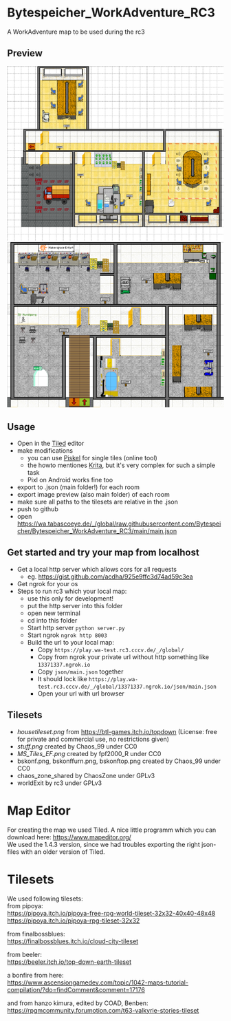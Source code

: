 # Bytespeicher_WorkAdventure_RC3
A WorkAdventure map to be used during the rc3 

## Preview
![Bytespeicher preview](https://github.com/Bytespeicher/Bytespeicher_WorkAdventure_RC3/blob/main/Bytespeicher.png?raw=true)
![Makerspace preview](https://github.com/Bytespeicher/Bytespeicher_WorkAdventure_RC3/blob/main/Makerspace.png?raw=true)


## Usage
- Open in the [Tiled](https://thorbjorn.itch.io/tiled) editor 
- make modifications
  - you can use [Piskel](https://www.piskelapp.com/) for single tiles (online tool)
  - the howto mentiones [Krita](https://krita.org/en/), but it's very complex for such a simple task
  - Pixl on Android works fine too
- export to .json (main folder!) for each room
- export image preview (also main folder) of each room
- make sure all paths to the tilesets are relative in the .json
- push to github
- open https://wa.tabascoeye.de/_/global/raw.githubusercontent.com/Bytespeicher/Bytespeicher_WorkAdventure_RC3/main/main.json

## Get started and try your map from localhost
- Get a local http server which allows cors for all requests
  - eg. https://gist.github.com/acdha/925e9ffc3d74ad59c3ea
- Get ngrok for your os
- Steps to run rc3 which your local map:
  - use this only for development!
  - put the http server into this folder
  - open new terminal
  - cd into this folder
  - Start http server `python server.py`
  - Start ngrok `ngrok http 8003`
  - Build the url to your local map:
    - Copy `https://play.wa-test.rc3.cccv.de/_/global/`
    - Copy from ngrok your private url without http something like `13371337.ngrok.io`
    - Copy `json/main.json` together
    - It should lock like `https://play.wa-test.rc3.cccv.de/_/global/13371337.ngrok.io/json/main.json`
    - Open your url with url browser
    
## Tilesets
- *housetileset.png* from https://btl-games.itch.io/topdown (License: free for private and commercial use, no restrictions given)
- *stuff.png* created by Chaos_99 under CC0
- *MS_Tiles_EF.png* created by fpf2000_R under CC0
- bskonf.png, bskonffurn.png, bskonftop.png created by Chaos_99 under CC0
- chaos_zone_shared by ChaosZone under GPLv3
- worldExit by rc3 under GPLv3


# Map Editor
For creating the map we used Tiled. A nice little programm which you can download here: https://www.mapeditor.org/  
We used the 1.4.3 version, since we had troubles exporting the right json-files with an older version of Tiled.


# Tilesets
We used following tilesets:   
from pipoya:  
https://pipoya.itch.io/pipoya-free-rpg-world-tileset-32x32-40x40-48x48  
https://pipoya.itch.io/pipoya-rpg-tileset-32x32  

from finalbossblues:  
https://finalbossblues.itch.io/cloud-city-tileset  

from beeler:  
https://beeler.itch.io/top-down-earth-tileset  

a bonfire from here:  
https://www.ascensiongamedev.com/topic/1042-maps-tutorial-compilation/?do=findComment&comment=17176

and from hanzo kimura, edited by COAD, Benben:  
https://rpgmcommunity.forumotion.com/t63-valkyrie-stories-tileset





